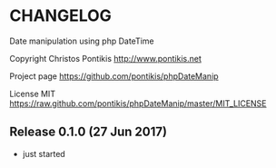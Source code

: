 CHANGELOG
==========

Date manipulation using php DateTime

Copyright Christos Pontikis http://www.pontikis.net

Project page https://github.com/pontikis/phpDateManip

License MIT https://raw.github.com/pontikis/phpDateManip/master/MIT_LICENSE


Release 0.1.0 (27 Jun 2017)
-------------------------

* just started